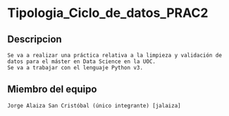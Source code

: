 # Tipologia_Ciclo_de_datos_PRAC2

## Descripcion

```
Se va a realizar una práctica relativa a la limpieza y validación de datos para el máster en Data Science en la UOC.
Se va a trabajar con el lenguaje Python v3.
```

## Miembro del equipo

```
Jorge Alaiza San Cristóbal (único integrante) [jalaiza]
```


